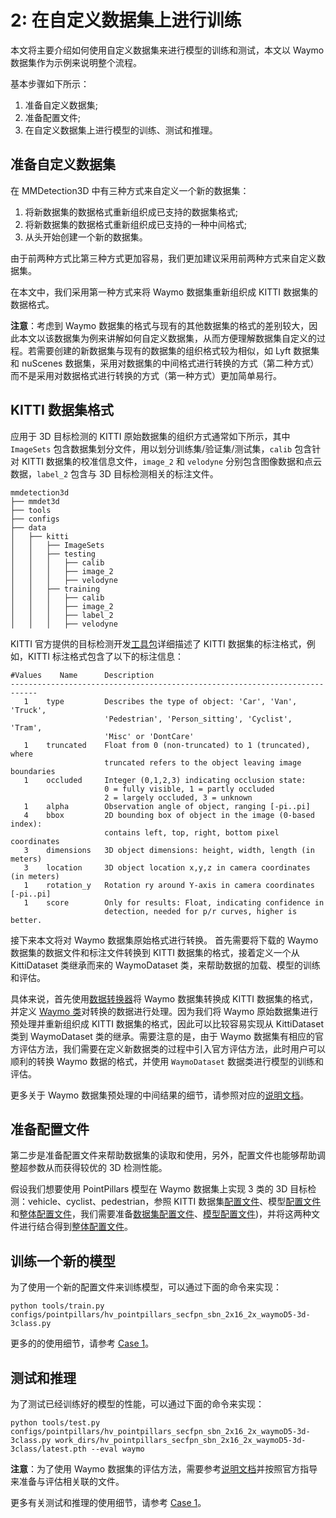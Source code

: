 # 2: 在自定义数据集上进行训练

本文将主要介绍如何使用自定义数据集来进行模型的训练和测试，本文以 Waymo 数据集作为示例来说明整个流程。

基本步骤如下所示：

1. 准备自定义数据集;
2. 准备配置文件;
3. 在自定义数据集上进行模型的训练、测试和推理。

## 准备自定义数据集

在 MMDetection3D 中有三种方式来自定义一个新的数据集：

1. 将新数据集的数据格式重新组织成已支持的数据集格式;
2. 将新数据集的数据格式重新组织成已支持的一种中间格式;
3. 从头开始创建一个新的数据集。

由于前两种方式比第三种方式更加容易，我们更加建议采用前两种方式来自定义数据集。

在本文中，我们采用第一种方式来将 Waymo 数据集重新组织成 KITTI 数据集的数据格式。

**注意**：考虑到 Waymo 数据集的格式与现有的其他数据集的格式的差别较大，因此本文以该数据集为例来讲解如何自定义数据集，从而方便理解数据集自定义的过程。若需要创建的新数据集与现有的数据集的组织格式较为相似，如 Lyft 数据集和 nuScenes 数据集，采用对数据集的中间格式进行转换的方式（第二种方式）而不是采用对数据格式进行转换的方式（第一种方式）更加简单易行。

## KITTI 数据集格式

应用于 3D 目标检测的 KITTI 原始数据集的组织方式通常如下所示，其中 `ImageSets` 包含数据集划分文件，用以划分训练集/验证集/测试集，`calib` 包含针对 KITTI 数据集的校准信息文件，`image_2` 和 `velodyne` 分别包含图像数据和点云数据，`label_2` 包含与 3D 目标检测相关的标注文件。

```
mmdetection3d
├── mmdet3d
├── tools
├── configs
├── data
│   ├── kitti
│   │   ├── ImageSets
│   │   ├── testing
│   │   │   ├── calib
│   │   │   ├── image_2
│   │   │   ├── velodyne
│   │   ├── training
│   │   │   ├── calib
│   │   │   ├── image_2
│   │   │   ├── label_2
│   │   │   ├── velodyne
```

KITTI 官方提供的目标检测开发[工具包]((https://s3.eu-central-1.amazonaws.com/avg-kitti/devkit_object.zip))详细描述了 KITTI 数据集的标注格式，例如，KITTI 标注格式包含了以下的标注信息：

```
#Values    Name      Description
----------------------------------------------------------------------------
   1    type         Describes the type of object: 'Car', 'Van', 'Truck',
                     'Pedestrian', 'Person_sitting', 'Cyclist', 'Tram',
                     'Misc' or 'DontCare'
   1    truncated    Float from 0 (non-truncated) to 1 (truncated), where
                     truncated refers to the object leaving image boundaries
   1    occluded     Integer (0,1,2,3) indicating occlusion state:
                     0 = fully visible, 1 = partly occluded
                     2 = largely occluded, 3 = unknown
   1    alpha        Observation angle of object, ranging [-pi..pi]
   4    bbox         2D bounding box of object in the image (0-based index):
                     contains left, top, right, bottom pixel coordinates
   3    dimensions   3D object dimensions: height, width, length (in meters)
   3    location     3D object location x,y,z in camera coordinates (in meters)
   1    rotation_y   Rotation ry around Y-axis in camera coordinates [-pi..pi]
   1    score        Only for results: Float, indicating confidence in
                     detection, needed for p/r curves, higher is better.
```

接下来本文将对 Waymo 数据集原始格式进行转换。
首先需要将下载的 Waymo 数据集的数据文件和标注文件转换到 KITTI 数据集的格式，接着定义一个从 KittiDataset 类继承而来的 WaymoDataset 类，来帮助数据的加载、模型的训练和评估。

具体来说，首先使用[数据转换器](https://github.com/open-mmlab/mmdetection3d/blob/master/tools/data_converter/waymo_converter.py)将 Waymo 数据集转换成 KITTI 数据集的格式，并定义 [Waymo 类]((https://github.com/open-mmlab/mmdetection3d/blob/master/mmdet3d/datasets/waymo_dataset.py))对转换的数据进行处理。因为我们将 Waymo 原始数据集进行预处理并重新组织成 KITTI 数据集的格式，因此可以比较容易实现从 KittiDataset 类到 WaymoDataset 类的继承。需要注意的是，由于 Waymo 数据集有相应的官方评估方法，我们需要在定义新数据类的过程中引入官方评估方法，此时用户可以顺利的转换 Waymo 数据的格式，并使用 `WaymoDataset` 数据类进行模型的训练和评估。

更多关于 Waymo 数据集预处理的中间结果的细节，请参照对应的[说明文档](https://mmdetection3d.readthedocs.io/en/latest/tutorials/waymo.html)。


## 准备配置文件

第二步是准备配置文件来帮助数据集的读取和使用，另外，配置文件也能够帮助调整超参数从而获得较优的 3D 检测性能。

假设我们想要使用 PointPillars 模型在 Waymo 数据集上实现 3 类的 3D 目标检测：vehicle、cyclist、pedestrian，参照 KITTI 数据集[配置文件](https://github.com/open-mmlab/mmdetection3d/blob/master/configs/_base_/datasets/kitti-3d-3class.py)、模型[配置文件](https://github.com/open-mmlab/mmdetection3d/blob/master/configs/_base_/models/hv_pointpillars_secfpn_kitti.py)和[整体配置文件]((https://github.com/open-mmlab/mmdetection3d/blob/master/configs/pointpillars/hv_pointpillars_secfpn_6x8_160e_kitti-3d-3class.py))，我们需要准备[数据集配置文件](https://github.com/open-mmlab/mmdetection3d/blob/master/configs/_base_/datasets/waymoD5-3d-3class.py)、[模型配置文件](https://github.com/open-mmlab/mmdetection3d/blob/master/configs/_base_/models/hv_pointpillars_secfpn_waymo.py))，并将这两种文件进行结合得到[整体配置文件](https://github.com/open-mmlab/mmdetection3d/blob/master/configs/pointpillars/hv_pointpillars_secfpn_sbn_2x16_2x_waymoD5-3d-3class.py)。

## 训练一个新的模型
为了使用一个新的配置文件来训练模型，可以通过下面的命令来实现：

```shell
python tools/train.py configs/pointpillars/hv_pointpillars_secfpn_sbn_2x16_2x_waymoD5-3d-3class.py
```

更多的的使用细节，请参考 [Case 1](https://mmdetection3d.readthedocs.io/en/latest/1_exist_data_model.html)。

## 测试和推理

为了测试已经训练好的模型的性能，可以通过下面的命令来实现：

```shell
python tools/test.py configs/pointpillars/hv_pointpillars_secfpn_sbn_2x16_2x_waymoD5-3d-3class.py work_dirs/hv_pointpillars_secfpn_sbn_2x16_2x_waymoD5-3d-3class/latest.pth --eval waymo
```

**注意**：为了使用 Waymo 数据集的评估方法，需要参考[说明文档](https://mmdetection3d.readthedocs.io/en/latest/tutorials/waymo.html)并按照官方指导来准备与评估相关联的文件。

更多有关测试和推理的使用细节，请参考 [Case 1]((https://mmdetection3d.readthedocs.io/en/latest/1_exist_data_model.html))。
